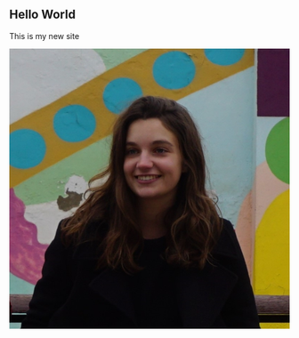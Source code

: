 ## Hello World
This is my new site 
<!-- <img style="float: left; margin: 20px 20px 0px 0px;" src="static/images/sdesojo2.JPG" width="150"/>
 -->

![Image Description](/resources/_gen/images/sdesojo2.JPG)
 <!-- {: width="50%"} -->
